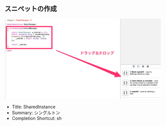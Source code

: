 ##  スニペットの作成

![mvc](img/snippet.png)

* Title: SharedInstance
* Summary: シングルトン
* Completion Shortcut: sh